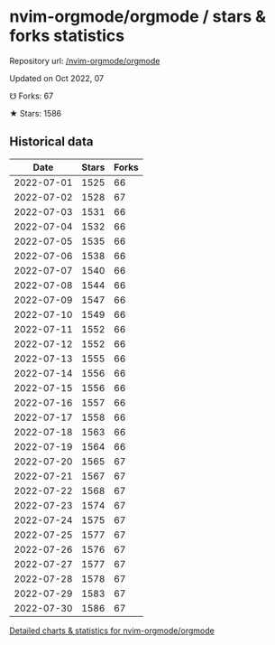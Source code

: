 # nvim-orgmode/orgmode / stars & forks statistics

Repository url: [/nvim-orgmode/orgmode](https://github.com/nvim-orgmode/orgmode)

Updated on Oct 2022, 07

☋ Forks: 67

★ Stars: 1586

## Historical data
| Date | Stars | Forks |
|------|-------|-------|
| 2022-07-01 | 1525 | 66 | 
| 2022-07-02 | 1528 | 67 | 
| 2022-07-03 | 1531 | 66 | 
| 2022-07-04 | 1532 | 66 | 
| 2022-07-05 | 1535 | 66 | 
| 2022-07-06 | 1538 | 66 | 
| 2022-07-07 | 1540 | 66 | 
| 2022-07-08 | 1544 | 66 | 
| 2022-07-09 | 1547 | 66 | 
| 2022-07-10 | 1549 | 66 | 
| 2022-07-11 | 1552 | 66 | 
| 2022-07-12 | 1552 | 66 | 
| 2022-07-13 | 1555 | 66 | 
| 2022-07-14 | 1556 | 66 | 
| 2022-07-15 | 1556 | 66 | 
| 2022-07-16 | 1557 | 66 | 
| 2022-07-17 | 1558 | 66 | 
| 2022-07-18 | 1563 | 66 | 
| 2022-07-19 | 1564 | 66 | 
| 2022-07-20 | 1565 | 67 | 
| 2022-07-21 | 1567 | 67 | 
| 2022-07-22 | 1568 | 67 | 
| 2022-07-23 | 1574 | 67 | 
| 2022-07-24 | 1575 | 67 | 
| 2022-07-25 | 1577 | 67 | 
| 2022-07-26 | 1576 | 67 | 
| 2022-07-27 | 1577 | 67 | 
| 2022-07-28 | 1578 | 67 | 
| 2022-07-29 | 1583 | 67 | 
| 2022-07-30 | 1586 | 67 | 


[Detailed charts & statistics for nvim-orgmode/orgmode](https://reviewgithub.com/rep/nvim-orgmode/orgmode)

